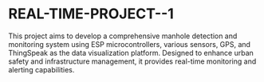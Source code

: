 # REAL-TIME-PROJECT--1
This project aims to develop a comprehensive manhole detection and monitoring system using ESP microcontrollers, various sensors, GPS, and ThingSpeak as the data visualization platform. Designed to enhance urban safety and infrastructure management, it provides real-time monitoring and alerting capabilities.
